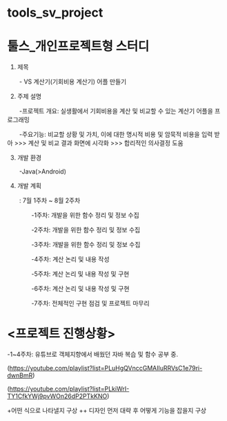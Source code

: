 # tools_sv_project
# 툴스_개인프로젝트형 스터디


1. 제목

  - VS 계산기(기회비용 계산기) 어플 만들기

2. 주제 설명

  -프로젝트 개요: 실생활에서 기회비용을 계산 및 비교할 수 있는 계산기 어플을 프로그래밍

  -주요기능: 비교할 상황 및 가치, 이에 대한 명시적 비용 및 암묵적 비용을 입력 받아 >>> 계산 및 비교 결과 화면에 시각화 >>> 합리적인 의사결정 도움

3. 개발 환경 

  -Java(>Android)

4. 개발 계획 

  : 7월 1주차 ~ 8월 2주차

    -1주차: 개발을 위한 함수 정리 및 정보 수집

    -2주차: 개발을 위한 함수 정리 및 정보 수집

    -3주차: 개발을 위한 함수 정리 및 정보 수집

    -4주차: 계산 논리 및 내용 작성

    -5주차: 계산 논리 및 내용 작성 및 구현

    -6주차: 계산 논리 및 내용 작성 및 구현

    -7주차: 전체적인 구현 점검 및 프로젝트 마무리




# <프로젝트 진행상황>

-1~4주차: 유튜브로 객체지향에서 배웠던 자바 복습 및 함수 공부 중. 

(https://youtube.com/playlist?list=PLuHgQVnccGMAIluRRVsC1e79ri-dwnBmR)

(https://youtube.com/playlist?list=PLkiWrI-TY1CfkYWj9pvWOn26dP2PTkKNO)

+어떤 식으로 나타낼지 구상
++ 디자인 먼저 대략  후 어떻게 기능을 잡을지 구상


